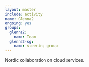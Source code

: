 ```yaml
---
layout: master
include: activity
name: Glenna2
ongoing: yes
groups:
  glenna2:
    name: Team
  glenna2-sg:
    name: Steering group
---
```

Nordic collaboration on cloud services.
